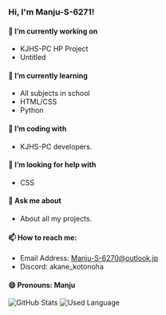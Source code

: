 ### Hi, I'm Manju-S-6271!
#### 🔭 I’m currently working on
- KJHS-PC HP Project
- Untitled

#### 🌱 I’m currently learning
- All subjects in school
- HTML/CSS
- Python

#### 👯 I’m coding with
- KJHS-PC developers.

#### 🤔 I’m looking for help with
- CSS

#### 💬 Ask me about
- About all my projects.

#### 📫 How to reach me: 
- Email Address: Manju-S-6270@outlook.jp
- Discord: akane_kotonoha

#### 😄 Pronouns: Manju

![GitHub Stats](https://github-readme-stats.vercel.app/api?username=Manju-S-6271&&show_icons=true&&theme=tokyonight)
![Used Language](https://github-readme-stats.vercel.app/api/top-langs/?username=Manju-S-6271&&show_icons=true&&theme=tokyonight)
